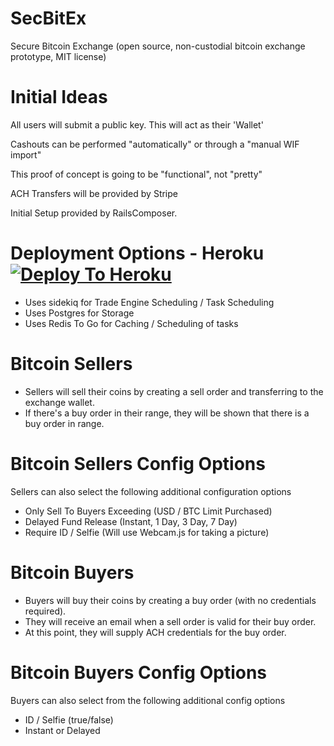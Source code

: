 # SecBitEx
Secure Bitcoin Exchange (open source, non-custodial bitcoin exchange prototype, MIT license)

# Initial Ideas
All users will submit a public key. This will act as their 'Wallet'

Cashouts can be performed "automatically" or through a "manual WIF import"

This proof of concept is going to be "functional", not "pretty"

ACH Transfers will be provided by Stripe

Initial Setup provided by RailsComposer.

# Deployment Options - Heroku [![Deploy To Heroku](https://www.herokucdn.com/deploy/button.svg)](https://heroku.com/deploy?template=https://github.com/AtheistOfFail/SecBitEx)

* Uses sidekiq for Trade Engine Scheduling / Task Scheduling
* Uses Postgres for Storage
* Uses Redis To Go for Caching / Scheduling of tasks



# Bitcoin Sellers
* Sellers will sell their coins by creating a sell order and transferring to the exchange wallet.
* If there's a buy order in their range, they will be shown that there is a buy order in range.

# Bitcoin Sellers Config Options
Sellers can also select the following additional configuration options
* Only Sell To Buyers Exceeding (USD / BTC Limit Purchased)
* Delayed Fund Release (Instant, 1 Day, 3 Day, 7 Day)
* Require ID / Selfie (Will use Webcam.js for taking a picture)

# Bitcoin Buyers
* Buyers will buy their coins by creating a buy order (with no credentials required). 
* They will receive an email when a sell order is valid for their buy order. 
* At this point, they will supply ACH credentials for the buy order.

# Bitcoin Buyers Config Options
Buyers can also select from the following additional config options
* ID / Selfie (true/false)
* Instant or Delayed